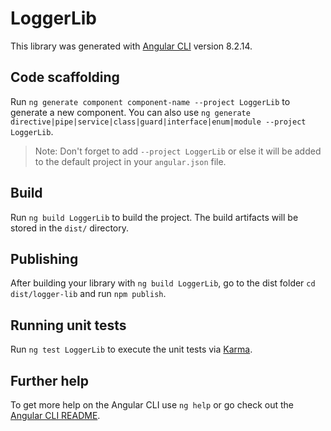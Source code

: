 # LoggerLib

This library was generated with [Angular CLI](https://github.com/angular/angular-cli) version 8.2.14.

## Code scaffolding

Run `ng generate component component-name --project LoggerLib` to generate a new component. You can also use `ng generate directive|pipe|service|class|guard|interface|enum|module --project LoggerLib`.
> Note: Don't forget to add `--project LoggerLib` or else it will be added to the default project in your `angular.json` file. 

## Build

Run `ng build LoggerLib` to build the project. The build artifacts will be stored in the `dist/` directory.

## Publishing

After building your library with `ng build LoggerLib`, go to the dist folder `cd dist/logger-lib` and run `npm publish`.

## Running unit tests

Run `ng test LoggerLib` to execute the unit tests via [Karma](https://karma-runner.github.io).

## Further help

To get more help on the Angular CLI use `ng help` or go check out the [Angular CLI README](https://github.com/angular/angular-cli/blob/master/README.md).
